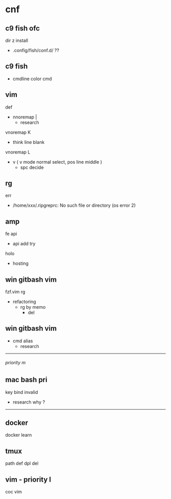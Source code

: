 
# cnf


## c9 fish ofc

dir z install
- .config/fish/conf.d/ ??


## c9 fish

- cmdline color cmd


## vim

def
- nnoremap |
  - research


vnoremap K
- think line blank


vnoremap L
- v ( v mode normal select, pos line middle )
  - spc decide


## rg

err
- /home/xxx/.ripgreprc: No such file or directory (os error 2)


## amp

fe api
- api add try


holo
- hosting


## win gitbash vim

fzf.vim rg
- refactoring
  - rg by memo
    - del


## win gitbash vim

- cmd alias
  - research


---

###### priority m

## mac bash pri

key bind invalid
- research why ?


---

## docker

docker learn


## tmux

path def dpl del


## vim  -  priority l

coc vim



